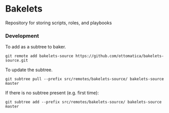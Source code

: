 # Bakelets

Repository for storing scripts, roles, and playbooks


### Development 

To add as a subtree to baker.

```
git remote add bakelets-source https://github.com/ottomatica/bakelets-source.git 
```

To update the subtree.
```
git subtree pull --prefix src/remotes/bakelets-source/ bakelets-source master
```

If there is no subtree present (e.g. first time):
```
git subtree add --prefix src/remotes/bakelets-source/ bakelets-source master
```
